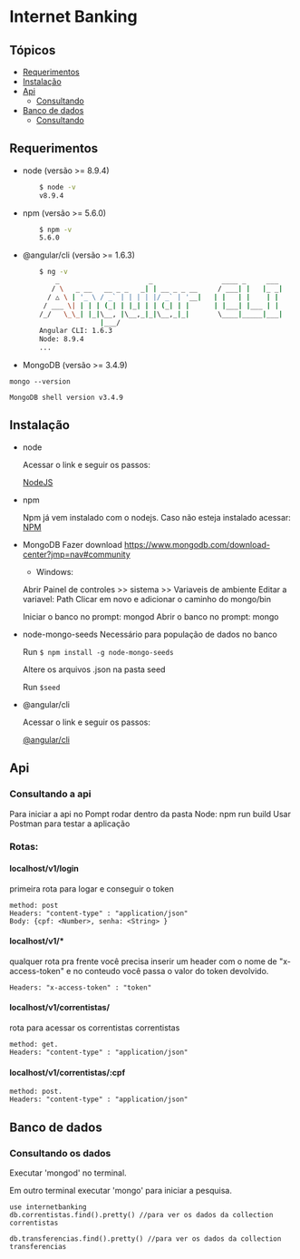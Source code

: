 # Internet Banking

## Tópicos
* [Requerimentos](#requerimentos)
* [Instalação](#instalacao)
* [Api](#api)
    * [Consultando](#consultando-a-api)
* [Banco de dados](#banco-de-dados)
    * [Consultando](#consultando-os-dados)

## Requerimentos
* node (versão >= 8.9.4)
    ```bash
        $ node -v
        v8.9.4
    ```
* npm (versão >= 5.6.0)
    ```bash
        $ npm -v
        5.6.0
    ```

* @angular/cli (versão >= 1.6.3)
    ```bash
        $ ng -v
            _                      _                 ____ _     ___
           / \   _ __   __ _ _   _| | __ _ _ __     / ___| |   |_ _|
          / △ \ | '_ \ / _` | | | | |/ _` | '__|   | |   | |    | |
         / ___ \| | | | (_| | |_| | | (_| | |      | |___| |___ | |
        /_/   \_\_| |_|\__, |\__,_|_|\__,_|_|       \____|_____|___|
                       |___/
        Angular CLI: 1.6.3
        Node: 8.9.4
        ...

    ```
* MongoDB (versão >= 3.4.9)
```
mongo --version

MongoDB shell version v3.4.9
```

## Instalação

* node

    Acessar o link e seguir os passos:
    
    [NodeJS](https://nodejs.org/en/download/)
    
* npm

    Npm já vem instalado com o nodejs. Caso não esteja instalado acessar: [NPM](https://www.npmjs.com/get-npm)
    
* MongoDB
   Fazer download
   https://www.mongodb.com/download-center?jmp=nav#community
   
   - Windows:
   
   Abrir Painel de controles >> sistema >> Variaveis de ambiente
   Editar a variavel: Path
   Clicar em novo e adicionar o caminho do mongo/bin
   
   Iniciar o banco no prompt: mongod
   Abrir o banco no prompt: mongo
  
* node-mongo-seeds
   Necessário para população de dados no banco
   
   Run ```$ npm install -g node-mongo-seeds```
   
   Altere os arquivos .json na pasta seed
   
   Run ```$seed```
   
* @angular/cli

    Acessar o link e seguir os passos:
    
    [@angular/cli](https://github.com/angular/angular-cli#installation)


## Api
### Consultando a api
   Para iniciar a api no Pompt rodar dentro da pasta Node: npm run build
   Usar Postman para testar a aplicação
   
### Rotas:

   #### localhost/v1/login
   
   primeira rota para logar e conseguir o token
   
  ```
  method: post
  Headers: "content-type" : "application/json"
  Body: {cpf: <Number>, senha: <String> }
  ```
   
   #### localhost/v1/*
   qualquer rota pra frente você precisa inserir um header com o nome de "x-access-token" e no conteudo você passa o valor do token devolvido.
   ```
   Headers: "x-access-token" : "token"
   ```

   #### localhost/v1/correntistas/ 
   rota para acessar os correntistas correntistas
   ```
   method: get.
   Headers: "content-type" : "application/json"
   ```

   #### localhost/v1/correntistas/:cpf
   ```
   method: post.
   Headers: "content-type" : "application/json"
   ```
    
## Banco de dados
### Consultando os dados

   Executar 'mongod' no terminal.
    
   Em outro terminal executar 'mongo' para iniciar a pesquisa.
   
    use internetbanking
    db.correntistas.find().pretty() //para ver os dados da collection correntistas
    
    db.transferencias.find().pretty() //para ver os dados da collection transferencias
    
